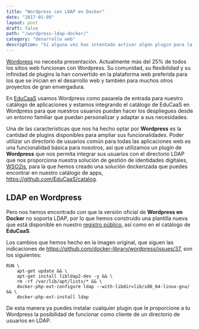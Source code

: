 ```yaml
---
title: "Wordpress con LDAP en Docker"
date: "2017-01-09"
layout: post
draft: false
path: "/wordpress-ldap-docker/"
category: "desarrollo web"
description: "Si alguna vez has intentado activar algún plugin para la autenticación de tus usuarios en Wordpress con LDAP y tu instalación de Wordpress corre con Docker te habrás encontrado con un error de PHP que te impide ejecutar consultas LDAP. Hemos modificado la imagen oficial de Wordpress para que incluya de manera nativa soporte para LDAP. Aquí te lo cuento:"
---
```

[Wordpress](https://wordpress.org) no necesita presentación. Actualmente más del 25% de todos los sitios web funcionan con Wordpress. Su comunidad, su flexibilidad y su infinidad de plugins la han convertido en la plataforma web preferida para los que se inician en el desarrollo web y también para muchos otros proyectos de gran envergadura.

En [EduCaaS](http://educaas.io) usamos Wordpress como pasarela de entrada para nuestro catálogo de aplicaciones y estamos integrando el catálogo de EduCaaS en Wordpress para que nuestros usuarios puedan hacer los despliegues desde un entorno familiar que puedan personalizar y adaptar a sus necesidades.

Una de las características que nos ha hecho optar por **Wordpress** es la cantidad de plugins disponibles para ampliar sus funcionalidades. Poder utilizar un directorio de usuarios común para todas las aplicaciones web es una funcionalidad básica para nosotros, así que utilizamos un plugin de **Wordpress** que nos permita integrar sus usuarios con el directorio LDAP que nos proporciona nuestra solución de gestión de identidades digitales, [WSO2is](http://wso2.com/products/identity-server/), para la que hemos creado una solución dockerizada que puedes encontrar en nuestro catálogo de apps, https://github.com/EduCaaS/catalog.

## LDAP en Wordpress
Pero nos hemos encontrado con que la versión oficial de **Wordpress en Docker** no soporta LDAP, por lo que hemos construido una plantilla nueva que está disponible en nuestro [registro público](https://hub.docker.com/u/dalareo/), así como en el catálogo de **EduCaaS**.

Los cambios que hemos hecho en la imagen original, que siguen las indicaciones de https://github.com/docker-library/wordpress/issues/37, son los siguientes:

````
RUN \
    apt-get update && \
    apt-get install libldap2-dev -y && \
    rm -rf /var/lib/apt/lists/* && \
    docker-php-ext-configure ldap --with-libdir=lib/x86_64-linux-gnu/ && \
    docker-php-ext-install ldap
````

De esta manera ya puedes instalar cualquier plugin que le proporcione a tu Wordpress la posibilidad de funcionar como cliente de un directorio de usuarios en LDAP.
